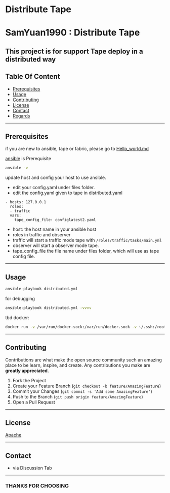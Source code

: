 # Distribute Tape

# SamYuan1990 : Distribute Tape

## This project is for support Tape deploy in a distributed way

## Table Of Content

* [Prerequisites](#prerequisites)
* [Usage](#usage)
* [Contributing](#contributing)
* [License](#license)
* [Contact](#contact)
* [Regards](#thanks-for-choosing)

---
## Prerequisites

if you are new to ansible, tape or fabric, please go to [Hello_world.md](./Hello_world.md)

[ansible](https://command-not-found.com/ansible) is Prerequisite
```bash
ansible -v
```
update host and config your host to use ansible.
- edit your config.yaml under files folder.
- edit the config.yaml given to tape in distributed.yaml
```
- hosts: 127.0.0.1
  roles:
  - traffic
  vars: 
    tape_config_file: configlatest2.yaml
```
- host: the host name in your ansible host
- roles in traffic and observer
- traffic will start a traffic mode tape with `/roles/traffic/tasks/main.yml`
- observer will start a observer mode tape.
- tape_config_file the file name under files folder, which will use as tape config file.

---

## Usage

```bash
ansible-playbook distributed.yml
```

for debugging
```bash
ansible-playbook distributed.yml -vvvv
```

tbd docker:
```bash 
docker run -v /var/run/docker.sock:/var/run/docker.sock -v ~/.ssh:/root/.ssh -v $PWD:/home --network=host tapedistribute:latest ansible-playbook distributed.yml
```

---
## Contributing
Contributions are what make the open source community such an amazing place to be learn, inspire, and create. Any contributions you make are **greatly appreciated**.

1. Fork the Project
2. Create your Feature Branch (`git checkout -b feature/AmazingFeature`)
3. Commit your Changes (`git commit -s 'Add some AmazingFeature'`)
4. Push to the Branch (`git push origin feature/AmazingFeature`)
5. Open a Pull Request

---
## License
[Apache](https://github.com/SamYuan1990/distributedtape/blob/main/LICENSE)

---
## Contact
* via Discussion Tab
---

### THANKS FOR CHOOSING
